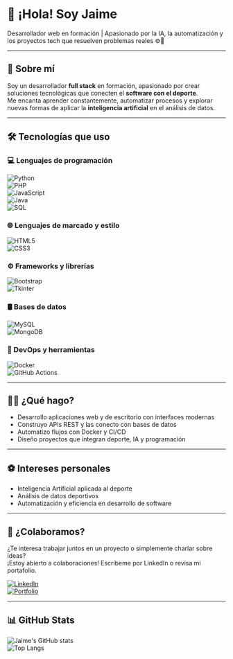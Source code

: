 # 👋 ¡Hola! Soy Jaime  
Desarrollador web en formación | Apasionado por la IA, la automatización y los proyectos tech que resuelven problemas reales ⚙️🧠  

---

## 🚀 Sobre mí

Soy un desarrollador **full stack** en formación, apasionado por crear soluciones tecnológicas que conecten el **software con el deporte**.  
Me encanta aprender constantemente, automatizar procesos y explorar nuevas formas de aplicar la **inteligencia artificial** en el análisis de datos.

---

## 🛠️ Tecnologías que uso

### 💻 Lenguajes de programación  
![Python](https://img.shields.io/badge/Python-3776AB?style=for-the-badge&logo=python&logoColor=white)  
![PHP](https://img.shields.io/badge/PHP-777BB4?style=for-the-badge&logo=php&logoColor=white)  
![JavaScript](https://img.shields.io/badge/JavaScript-F7DF1E?style=for-the-badge&logo=javascript&logoColor=black)  
![Java](https://img.shields.io/badge/Java-ED8B00?style=for-the-badge&logo=java&logoColor=white)  
![SQL](https://img.shields.io/badge/SQL-336791?style=for-the-badge&logo=sqlite&logoColor=white)

### 🌐 Lenguajes de marcado y estilo  
![HTML5](https://img.shields.io/badge/HTML5-E34F26?style=for-the-badge&logo=html5&logoColor=white)  
![CSS3](https://img.shields.io/badge/CSS3-1572B6?style=for-the-badge&logo=css3&logoColor=white)

### ⚙️ Frameworks y librerías  
![Bootstrap](https://img.shields.io/badge/Bootstrap-7952B3?style=for-the-badge&logo=bootstrap&logoColor=white)  
![Tkinter](https://img.shields.io/badge/Tkinter-FF6F00?style=for-the-badge&logo=python&logoColor=white)

### 🛢️ Bases de datos  
![MySQL](https://img.shields.io/badge/MySQL-4479A1?style=for-the-badge&logo=mysql&logoColor=white)  
![MongoDB](https://img.shields.io/badge/MongoDB-47A248?style=for-the-badge&logo=mongodb&logoColor=white)

### 🚀 DevOps y herramientas  
![Docker](https://img.shields.io/badge/Docker-2496ED?style=for-the-badge&logo=docker&logoColor=white)  
![GitHub Actions](https://img.shields.io/badge/GitHub%20Actions-2088FF?style=for-the-badge&logo=githubactions&logoColor=white)

---

## 👨‍💻 ¿Qué hago?

- Desarrollo aplicaciones web y de escritorio con interfaces modernas  
- Construyo APIs REST y las conecto con bases de datos  
- Automatizo flujos con Docker y CI/CD  
- Diseño proyectos que integran deporte, IA y programación  

---

## ⚽ Intereses personales

- Inteligencia Artificial aplicada al deporte  
- Análisis de datos deportivos  
- Automatización y eficiencia en desarrollo de software  

---

## 🤝 ¿Colaboramos?

¿Te interesa trabajar juntos en un proyecto o simplemente charlar sobre ideas?  
¡Estoy abierto a colaboraciones! Escríbeme por LinkedIn o revisa mi portafolio.

[![LinkedIn](https://img.shields.io/badge/LinkedIn-%230077B5.svg?style=for-the-badge&logo=linkedin&logoColor=white)](https://www.linkedin.com/in/jaime-tinoco-jara-5b74a7282/)  
[![Portfolio](https://img.shields.io/badge/Portfolio-%23FF5722.svg?style=for-the-badge&logo=about.me&logoColor=white)](https://tuportfolio.com)

---

## 📊 GitHub Stats

![Jaime's GitHub stats](https://github-readme-stats.vercel.app/api?username=JaimeTinoco7&show_icons=true&theme=radical)  
![Top Langs](https://github-readme-stats.vercel.app/api/top-langs/?username=JaimeTinoco7&layout=compact&theme=tokyonight)
